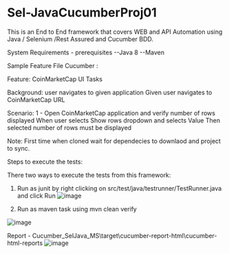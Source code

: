 # Sel-JavaCucumberProj01
This is an End to End framework that covers WEB and API Automation using Java / Selenium /Rest Assured and Cucumber BDD.

System Requirements - prerequisites
--Java 8
--Maven

Sample Feature File Cucumber :

Feature: CoinMarketCap UI Tasks

Background: user navigates to given application
Given user navigates to CoinMarketCap URL

Scenario: 1 - Open CoinMarketCap application and verify number of rows displayed
When user selects Show rows dropdown and selects Value
Then selected number of rows must be displayed



Note: First time when cloned wait for dependecies to downlaod and project to sync.

Steps to execute the tests:

There two ways to execute the tests from this framework:
1. Run as junit by right clicking on src/test/java/testrunner/TestRunner.java and click Run
   ![image](https://user-images.githubusercontent.com/19645866/134804521-5cf04ee1-9e2f-4c43-b175-3631542b1666.png)

2. Run as maven task using mvn clean verify

![image](https://user-images.githubusercontent.com/19645866/134804536-657e6d32-9024-4633-af0b-919fb89d2b77.png)

Report - Cucumber_SelJava_MS\target\cucumber-report-html\cucumber-html-reports
![image](https://user-images.githubusercontent.com/19645866/134804759-4d19a375-8330-497e-bf66-22fef7e74a17.png)



